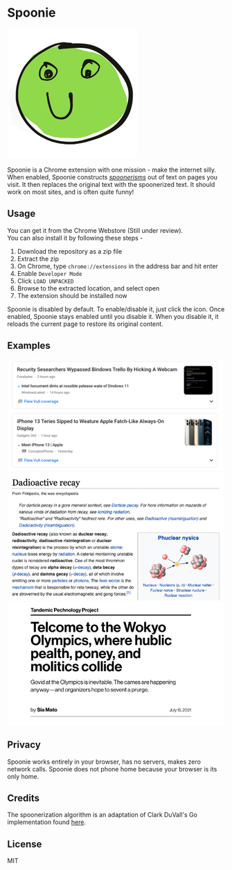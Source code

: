 # Spoonie
<img src="images/spoonie_ab.png" height="300px">

Spoonie is a Chrome extension with one mission - make the internet silly. When enabled, Spoonie constructs [_spoonerisms_](https://en.wikipedia.org/wiki/Spoonerism) out of text on pages you visit. It then replaces the original text with the spoonerized text. It should work on most sites, and is often quite funny!

## Usage
You can get it from the Chrome Webstore (Still under review).  
You can also install it by following these steps - 
1. Download the repository as a zip file
2. Extract the zip
3. On Chrome, type `chrome://extensions` in the address bar and hit enter
4. Enable `Developer Mode`
5. Click `LOAD UNPACKED`
6. Browse to the extracted location, and select open
7. The extension should be installed now


Spoonie is disabled by default. To enable/disable it, just click the icon. Once enabled, Spoonie stays enabled until you disable it. When you disable it, it reloads the current page to restore its original content.

## Examples

<img src="images/examples/1.png" width="500px">
<img src="images/examples/2.png" width="500px">
<img src="images/examples/3.png" width="500px">

## Privacy
Spoonie works entirely in your browser, has no servers, makes zero network calls. Spoonie does not phone home because your browser is its only home. 

## Credits
The spoonerization algorithm is an adaptation of Clark DuVall's Go implementation found [here](https://github.com/clarkduvall/spoonerizer). 

## License
MIT